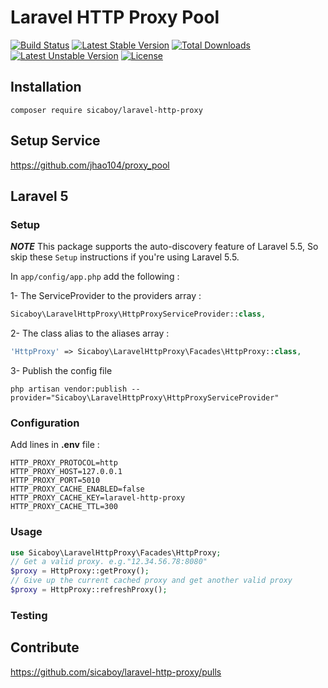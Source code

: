 Laravel HTTP Proxy Pool
==========

[![Build Status](https://travis-ci.org/sicaboy/laravel-http-proxy.svg?branch=master&style=flat-square)](https://travis-ci.org/sicaboy/laravel-http-proxy)
[![Latest Stable Version](https://poser.pugx.org/sicaboy/laravel-http-proxy/v/stable)](https://packagist.org/packages/sicaboy/laravel-http-proxy)
[![Total Downloads](https://poser.pugx.org/sicaboy/laravel-http-proxy/downloads)](https://packagist.org/packages/sicaboy/laravel-http-proxy)
[![Latest Unstable Version](https://poser.pugx.org/sicaboy/laravel-http-proxy/v/unstable)](https://packagist.org/packages/sicaboy/laravel-http-proxy)
[![License](https://poser.pugx.org/sicaboy/laravel-http-proxy/license)](https://packagist.org/packages/sicaboy/laravel-http-proxy)

## Installation

```
composer require sicaboy/laravel-http-proxy
```

## Setup Service

https://github.com/jhao104/proxy_pool

## Laravel 5

### Setup

**_NOTE_** This package supports the auto-discovery feature of Laravel 5.5, So skip these `Setup` instructions if you're using Laravel 5.5.

In `app/config/app.php` add the following :

1- The ServiceProvider to the providers array :

```php
Sicaboy\LaravelHttpProxy\HttpProxyServiceProvider::class,
```

2- The class alias to the aliases array :

```php
'HttpProxy' => Sicaboy\LaravelHttpProxy\Facades\HttpProxy::class,
```

3- Publish the config file

```ssh
php artisan vendor:publish --provider="Sicaboy\LaravelHttpProxy\HttpProxyServiceProvider"
```

### Configuration

Add lines in **.env** file :

```
HTTP_PROXY_PROTOCOL=http
HTTP_PROXY_HOST=127.0.0.1
HTTP_PROXY_PORT=5010
HTTP_PROXY_CACHE_ENABLED=false
HTTP_PROXY_CACHE_KEY=laravel-http-proxy
HTTP_PROXY_CACHE_TTL=300
```

### Usage

```php
use Sicaboy\LaravelHttpProxy\Facades\HttpProxy;
// Get a valid proxy. e.g."12.34.56.78:8080"
$proxy = HttpProxy::getProxy();
// Give up the current cached proxy and get another valid proxy
$proxy = HttpProxy::refreshProxy();
```


### Testing

## Contribute

https://github.com/sicaboy/laravel-http-proxy/pulls
